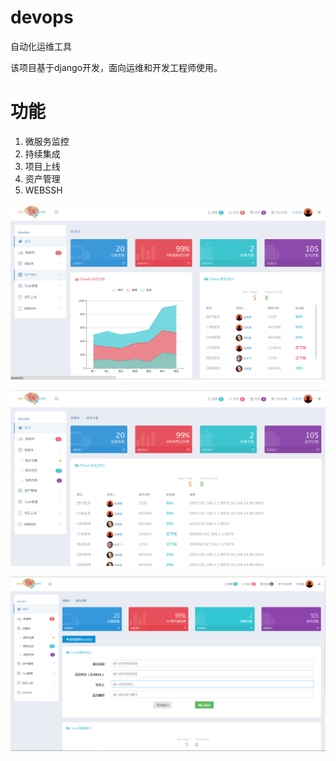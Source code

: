 # devops
自动化运维工具

该项目基于django开发，面向运维和开发工程师使用。

# 功能
1. 微服务监控
1. 持续集成
1. 项目上线
1. 资产管理
1. WEBSSH

![首页](./preview/index.png)

![微服务](./preview/microservice.png)

![微服务添加项目](./preview/microservice_add.png)








